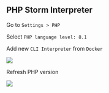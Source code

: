 ## PHP Storm Interpreter

Go to
```Settings > PHP```

Select ```PHP language level: 8.1```

Add new ```CLI Interpreter``` from ```Docker```

![](interpreter-add.png)

Refresh PHP version

![](interpreter-settings.png)
